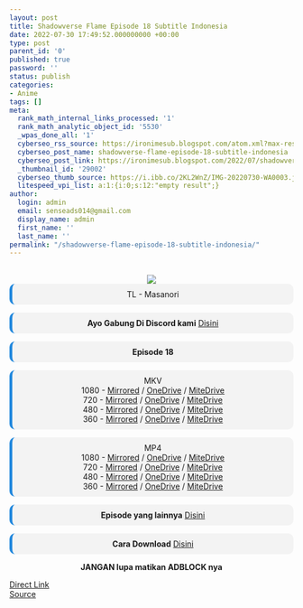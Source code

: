 ```yaml
---
layout: post
title: Shadowverse Flame Episode 18 Subtitle Indonesia
date: 2022-07-30 17:49:52.000000000 +00:00
type: post
parent_id: '0'
published: true
password: ''
status: publish
categories:
- Anime
tags: []
meta:
  rank_math_internal_links_processed: '1'
  rank_math_analytic_object_id: '5530'
  _wpas_done_all: '1'
  cyberseo_rss_source: https://ironimesub.blogspot.com/atom.xml?max-results=150
  cyberseo_post_name: shadowverse-flame-episode-18-subtitle-indonesia
  cyberseo_post_link: https://ironimesub.blogspot.com/2022/07/shadowverse-flame-episode-18-subtitle.html
  _thumbnail_id: '29002'
  cyberseo_thumb_source: https://i.ibb.co/2KL2WnZ/IMG-20220730-WA0003.jpg
  litespeed_vpi_list: a:1:{i:0;s:12:"empty result";}
author:
  login: admin
  email: senseads014@gmail.com
  display_name: admin
  first_name: ''
  last_name: ''
permalink: "/shadowverse-flame-episode-18-subtitle-indonesia/"
---
```

<p><meta content=" TL - Masanori Ayo Gabung Di Discord kami Disini Episode 18 MKV 1080 - Mirrored / OneDrive / MiteDrive 720 - Mirrored /..." name="twitter:description" /></p>
<div style="text-align: center;">
<br />
<img src="{{ site.baseurl }}/assets/2022/07/IMG-20220730-WA0003.jpg" />
<div style="-moz-border-radius: 10px; -webkit-border-radius: 10px; background-color: #f3f3f3; border-left: 5px solid #2288dd; border-radius: 10px; padding: 10px; t-align: left;">
TL - Masanori</div>
<p></p>
<div style="-moz-border-radius: 10px; -webkit-border-radius: 10px; background-color: #f3f3f3; border-left: 5px solid #2288dd; border-radius: 10px; padding: 10px; t-align: left;">
<strong>Ayo Gabung Di Discord kami</strong> <a href="https://discord.gg/aNHRkNeY">Disini</a>
</div>
<p></p>
<div style="-moz-border-radius: 10px; -webkit-border-radius: 10px; background-color: #f3f3f3; border-left: 5px solid #2288dd; border-radius: 10px; padding: 10px; t-align: left;">
<strong>Episode 18</strong> </div>
<p></p>
<div style="-moz-border-radius: 10px; -webkit-border-radius: 10px; background-color: #f3f3f3; border-left: 5px solid #2288dd; border-radius: 10px; padding: 10px; t-align: left;">
MKV<br />
1080 - <a href="https://mir.cr/KK3T5GDW">Mirrored</a> / <a href="https://smkn1stg-my.sharepoint.com/:v:/g/personal/irony_smkn1sintang_sch_id/ERV6QFhR3uhLqqEdMpzlI_4B6_4NqmhFyhaJ7fLlssW3Dg?e=Ll2m00">OneDrive</a> / <a href="https://mitedrive.my.id/view/3468da15c9c5">MiteDrive</a><br />
720 - <a href="https://mir.cr/Y0LESQ2K">Mirrored</a> / <a href="https://smkn1stg-my.sharepoint.com/:v:/g/personal/irony_smkn1sintang_sch_id/EYGniYbpqVVHr5mAJxqqRVAB7V4AChrgTP47pzuADoVBkA?e=gogOwV">OneDrive</a> / <a href="https://mitedrive.my.id/view/4fa305fe6156138">MiteDrive</a><br />
480 - <a href="https://mir.cr/IKL0BJ47">Mirrored</a> / <a href="https://smkn1stg-my.sharepoint.com/:v:/g/personal/irony_smkn1sintang_sch_id/EZyBgASvNvVKq1niAio1tzwBSkU8z9W0qehkd-2txHDWCQ?e=n32gt4">OneDrive</a> / <a href="https://mitedrive.my.id/view/4588ebfd0be468b">MiteDrive</a><br />
360 - <a href="https://mir.cr/11EH1AMS">Mirrored</a> / <a href="https://smkn1stg-my.sharepoint.com/:v:/g/personal/irony_smkn1sintang_sch_id/Eb6opE7BiidLkhvwsRYQA5ABhiO0ylTMwuLU3M9P6EvCPQ?e=UGOLAP">OneDrive</a> / <a href="https://mitedrive.my.id/view/3bc6e802973954c">MiteDrive</a>
</div>
<p></p>
<div style="-moz-border-radius: 10px; -webkit-border-radius: 10px; background-color: #f3f3f3; border-left: 5px solid #2288dd; border-radius: 10px; padding: 10px; t-align: left;">
MP4<br />
1080 - <a href="https://mir.cr/9HTAF3MR">Mirrored</a> / <a href="https://smkn1stg-my.sharepoint.com/:v:/g/personal/irony_smkn1sintang_sch_id/EbOjODEGwdNBn8CIB30BGlIBikDyjrTSdG40Pqv3RLxA4Q?e=AgoOC0">OneDrive</a> / <a href="https://mitedrive.my.id/view/25742ac7df1510c">MiteDrive</a><br />
720 - <a href="https://mir.cr/LZUESGIK">Mirrored</a> / <a href="https://smkn1stg-my.sharepoint.com/:v:/g/personal/irony_smkn1sintang_sch_id/ER9B5-BCeF5KqI4KLL63igsBvJW5oaE80M3azHCYCavoqw?e=KMLQeQ">OneDrive</a> / <a href="https://mitedrive.my.id/view/d956fe634640c1a">MiteDrive</a><br />
480 - <a href="https://mir.cr/0HFPLRKF">Mirrored</a> / <a href="https://smkn1stg-my.sharepoint.com/:v:/g/personal/irony_smkn1sintang_sch_id/ERUjDC_Hi3FGtjq7tkWPrMABec9TugIad4ZKdExf4zWX-Q?e=B9BVeN">OneDrive</a> / <a href="https://mitedrive.my.id/view/340cb5facf10ab4">MiteDrive</a><br />
360 - <a href="https://mir.cr/07HXZB5D">Mirrored</a> / <a href="https://smkn1stg-my.sharepoint.com/:v:/g/personal/irony_smkn1sintang_sch_id/ERkqd3mKCWJGvcaDtWvey7EBP84FxZMz1dix-lE39jrfzg?e=N9knHd">OneDrive</a> / <a href="https://mitedrive.my.id/view/b7f3b5aa6b4">MiteDrive</a>
</div>
<p>
<div style="-moz-border-radius: 10px; -webkit-border-radius: 10px; background-color: #f3f3f3; border-left: 5px solid #2288dd; border-radius: 10px; padding: 10px; t-align: left;">
<strong>Episode yang lainnya</strong> <a href="https://ironimesub.blogspot.com/p/shadowverse-flame.html">Disini</a>
</div>
<p></p>
<div style="-moz-border-radius: 10px; -webkit-border-radius: 10px; background-color: #f3f3f3; border-left: 5px solid #2288dd; border-radius: 10px; padding: 10px; t-align: left;">
<strong>Cara Download</strong> <a href="https://ironimesub.blogspot.com/2022/04/cara-mendownload-di-mirrored.html">Disini</a>
</div>
<p><strong>JANGAN lupa matikan ADBLOCK nya</strong></p>
</div>
<link rel="stylesheet" href="https://cdnjs.cloudflare.com/ajax/libs/font-awesome/4.7.0/css/font-awesome.min.css" />
<div class="divbtn"> <a href="https://handymansurrender.com/fihup8buzv?key=94550f7ce39444073321dde3b8782f97" class="btn"><i class="fa fa-download"></i> Direct Link</a> <br /><a href="https://ironimesub.blogspot.com/2022/07/shadowverse-flame-episode-18-subtitle.html">Source</a> </div>

